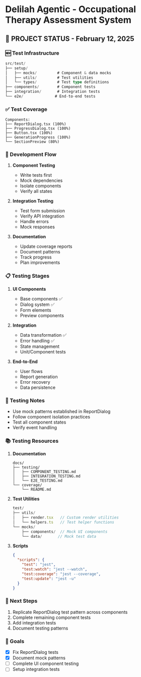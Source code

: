 # Delilah Agentic - Occupational Therapy Assessment System

## 🎯 PROJECT STATUS - February 12, 2025

### 🆕 Test Infrastructure
```typescript
src/test/
├── setup/
│   ├── mocks/         # Component & data mocks
│   ├── utils/         # Test utilities
│   └── types/         # Test type definitions
├── components/        # Component tests
├── integration/       # Integration tests
└── e2e/              # End-to-end tests
```

### ✅ Test Coverage
```
Components:
├── ReportDialog.tsx (100%) 
├── ProgressDialog.tsx (100%)
├── Button.tsx (100%)
├── GenerationProgress (100%)
└── SectionPreview (80%)
```

### 🔄 Development Flow
1. **Component Testing**
   - Write tests first
   - Mock dependencies
   - Isolate components
   - Verify all states

2. **Integration Testing**
   - Test form submission
   - Verify API integration
   - Handle errors
   - Mock responses

3. **Documentation**
   - Update coverage reports
   - Document patterns
   - Track progress
   - Plan improvements

### 📋 Testing Stages
1. **UI Components**
   - Base components ✅
   - Dialog system ✅
   - Form elements
   - Preview components

2. **Integration**
   - Data transformation ✅
   - Error handling ✅
   - State management
   - Unit/Component tests

3. **End-to-End**
   - User flows
   - Report generation
   - Error recovery
   - Data persistence

### 🔧 Testing Notes
- Use mock patterns established in ReportDialog
- Follow component isolation practices
- Test all component states
- Verify event handling

### 📚 Testing Resources
1. **Documentation**
   ```
   docs/
   ├── testing/
   │   ├── COMPONENT_TESTING.md
   │   ├── INTEGRATION_TESTING.md
   │   └── E2E_TESTING.md
   └── coverage/
       └── README.md
   ```

2. **Test Utilities**
   ```typescript
   test/
   ├── utils/
   │   ├── render.tsx   // Custom render utilities
   │   └── helpers.ts   // Test helper functions
   └── mocks/
       ├── components/  // Mock UI components
       └── data/       // Mock test data
   ```

3. **Scripts**
   ```json
   {
     "scripts": {
       "test": "jest",
       "test:watch": "jest --watch",
       "test:coverage": "jest --coverage",
       "test:update": "jest -u"
     }
   }
   ```

### 🚀 Next Steps
1. Replicate ReportDialog test pattern across components
2. Complete remaining component tests
3. Add integration tests
4. Document testing patterns

### 🎯 Goals
- [x] Fix ReportDialog tests
- [x] Document mock patterns
- [ ] Complete UI component testing
- [ ] Setup integration tests